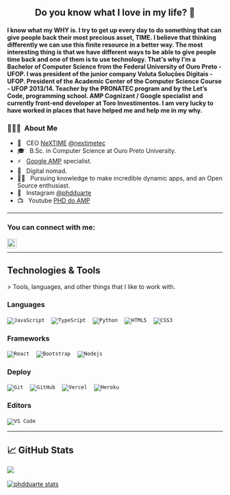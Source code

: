 
<h2 align="center"> Do you know what I love in my life? 💙 </h2>
<h4 align="left"> I know what my WHY is.
I try to get up every day to do something that can give people back their most precious asset, TIME. I believe that thinking differently we can use this finite resource in a better way. The most interesting thing is that we have different ways to be able to give people time back and one of them is to use technology. That's why I'm a Bachelor of Computer Science from the Federal University of Ouro Preto - UFOP. I was president of the junior company Voluta Soluções Digitais - UFOP. President of the Academic Center of the Computer Science Course - UFOP 2013/14. Teacher by the PRONATEC program and by the Let’s Code, programming school. AMP Cognizant / Google specialist and currently front-end developer at Toro Investimentos. I am very lucky to have worked in places that have helped me and help me in my why.  </h4>

<h3> 👨🏻‍💻 &nbsp;About Me </h3>

- 🦅 &nbsp; CEO <a href="https://www.nextime.com.br/">NeXTIME</a> <a href="https://www.instagram.com/nextimetec/">@nextimetec</a>
- 🎓 &nbsp; B.Sc. in Computer Science at Ouro Preto University.
- ⚡️ &nbsp; <a href="https://amp.dev/">Google AMP</a> specialist.
- 🎒 &nbsp; Digital nomad.
- 👨‍🏫 &nbsp; Pursuing knowledge to make incredible dynamic apps, and an Open Source enthusiast.
- 📸 &nbsp; Instagram <a href="https://www.instagram.com/phdduarte/">@phdduarte</a>
- 📺 &nbsp; Youtube <a href="https://www.youtube.com/channel/UC1hFKnbaZ2dvmdYSDbRgVsA">PHD do AMP</a>

---------------------------------------------------------------------------------------------------------------------------------------------------------------------------------

### You can connect with me:

<p>
  <a href="https://www.linkedin.com/in/avictor-ribeiro-morelli/">
    <img align="left" alt="victorlinkedin" width="22px" src= "https://camo.githubusercontent.com/d659d2bac00c01b42bffbae84bdc121e828b8fecd5b4949ffa2575f5d9e4a371/68747470733a2f2f63646e2e6a7364656c6976722e6e65742f6e706d2f73696d706c652d69636f6e734076332f69636f6e732f6c696e6b6564696e2e737667" style="max-width:100%;">
  </a>
</p>

<br>

---------------------------------------------------------------------------------------------------------------------------------------------------------------------------------

<h2 align="left">Technologies & Tools</h2>
> Tools, languages, and other things that I like to work with.

### Languages

<code>![JavaScript](https://img.shields.io/badge/-JavaScript-black?style=flat&logo=javascript&logoColor=yellow)</code> &nbsp;&nbsp;
<code>![TypeSript](https://img.shields.io/badge/-TypeScript-black?style=flat&logo=typescript&logoColor=blue)</code> &nbsp;&nbsp;
<code>![Python](https://img.shields.io/badge/Python-white?style=flat&logo=python)</code> &nbsp;&nbsp;
<code>![HTML5](https://img.shields.io/badge/-HTML5-%23E44D27?style=flat-square&logo=html5&logoColor=ffffff)</code> &nbsp;&nbsp;
<code>![CSS3](https://img.shields.io/badge/-CSS3-%231572B6?style=flat-square&logo=css3)</code> &nbsp;&nbsp;

### Frameworks

<code>![React](https://img.shields.io/badge/-React-%23282C34?style=flat-square&logo=react)</code> &nbsp;&nbsp;
<code>![Bootstrap](https://img.shields.io/badge/-Bootstrap-563D7C?style=flat-square&logo=bootstrap)</code> &nbsp;&nbsp;
<code>![Nodejs](https://img.shields.io/badge/-Nodejs-black?style=flat-square&logo=Node.js)</code> &nbsp;&nbsp;

### Deploy

<code>![Git](https://img.shields.io/badge/-Git-black?style=flat-square&logo=git)</code> &nbsp;&nbsp;
<code>![GitHub](https://img.shields.io/badge/-GitHub-181717?style=flat-square&logo=github)</code> &nbsp;&nbsp;
<code>![Vercel](https://img.shields.io/badge/-Vercel-181717?style=flat-square&logo=github)</code> &nbsp;&nbsp;
<code>![Heroku](https://img.shields.io/badge/Heroku-430098?style=flat-square&logo=heroku&logoColor=white)</code> &nbsp;&nbsp;

### Editors
<code>![VS Code](http://img.shields.io/badge/-VS%20Code-007ACC?style=flat-square&logo=visual-studio-code)</code> &nbsp;&nbsp;


---------------------------------------------------------------------------------------------------------------------------------------------------------------------------------


## &#x1f4c8; GitHub Stats
<p>
  <a href="https://github.com/phdduarte">
    <img align="center" src="https://github-readme-stats.vercel.app/api/top-langs/?username=phdduarte&hide=html&layout=compact&langs_count=10" /> 
  </a>
  <br> <br>
  <a href="https://github.com/phdduarte">
    <img align="center" src="https://github-readme-stats.vercel.app/api?username=phdduarte&show_icons=true&line_height=27&count_private=true&&theme=vision-friendly-dark" alt="phdduarte stats" />
  </a>
</p>
